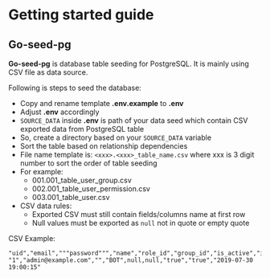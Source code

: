 # Getting started guide

## Go-seed-pg

**Go-seed-pg** is database table seeding for PostgreSQL. It is mainly using CSV file as data source.

Following is steps to seed the database:

- Copy and rename template **.env.example** to **.env**
- Adjust **.env** accordingly
- `SOURCE_DATA` inside **.env** is path of your data seed which contain CSV exported data from PostgreSQL table
- So, create a directory based on your `SOURCE_DATA` variable
- Sort the table based on relationship dependencies
- File name template is: `<xxx>.<xxx>_table_name.csv` where xxx is 3 digit number to sort the order of table seeding
- For example:
    - 001.001_table_user_group.csv
    - 002.001_table_user_permission.csv
    - 003.001_table_user.csv
- CSV data rules:
    - Exported CSV must still contain fields/columns name at first row
    - Null values must be exported as `null` not in quote or empty quote
    
CSV Example:

```
"uid","email","""password""","name","role_id","group_id","is_active","is_approved","created_at"
"1","admin@example.com","","BOT",null,null,"true","true","2019-07-30 19:00:15"
```
